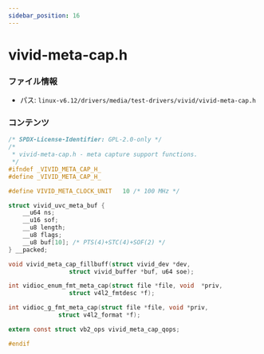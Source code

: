 ```yaml
---
sidebar_position: 16
---
```

# vivid-meta-cap.h

### ファイル情報

- パス: `linux-v6.12/drivers/media/test-drivers/vivid/vivid-meta-cap.h`

### コンテンツ

```h
/* SPDX-License-Identifier: GPL-2.0-only */
/*
 * vivid-meta-cap.h - meta capture support functions.
 */
#ifndef _VIVID_META_CAP_H_
#define _VIVID_META_CAP_H_

#define VIVID_META_CLOCK_UNIT	10 /* 100 MHz */

struct vivid_uvc_meta_buf {
	__u64 ns;
	__u16 sof;
	__u8 length;
	__u8 flags;
	__u8 buf[10]; /* PTS(4)+STC(4)+SOF(2) */
} __packed;

void vivid_meta_cap_fillbuff(struct vivid_dev *dev,
			     struct vivid_buffer *buf, u64 soe);

int vidioc_enum_fmt_meta_cap(struct file *file, void  *priv,
			     struct v4l2_fmtdesc *f);

int vidioc_g_fmt_meta_cap(struct file *file, void *priv,
			  struct v4l2_format *f);

extern const struct vb2_ops vivid_meta_cap_qops;

#endif

```
